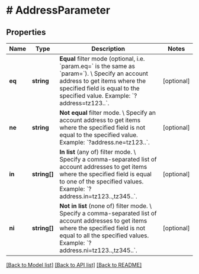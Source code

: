 # # AddressParameter

## Properties

Name | Type | Description | Notes
------------ | ------------- | ------------- | -------------
**eq** | **string** | **Equal** filter mode (optional, i.e. &#x60;param.eq&#x3D;&#x60; is the same as &#x60;param&#x3D;&#x60;). \\ Specify an account address to get items where the specified field is equal to the specified value.  Example: &#x60;?address&#x3D;tz123..&#x60;. | [optional]
**ne** | **string** | **Not equal** filter mode. \\ Specify an account address to get items where the specified field is not equal to the specified value.  Example: &#x60;?address.ne&#x3D;tz123..&#x60;. | [optional]
**in** | **string[]** | **In list** (any of) filter mode. \\ Specify a comma-separated list of account addresses to get items where the specified field is equal to one of the specified values.  Example: &#x60;?address.in&#x3D;tz123..,tz345..&#x60;. | [optional]
**ni** | **string[]** | **Not in list** (none of) filter mode. \\ Specify a comma-separated list of account addresses to get items where the specified field is not equal to all the specified values.  Example: &#x60;?address.ni&#x3D;tz123..,tz345..&#x60;. | [optional]

[[Back to Model list]](../../README.md#models) [[Back to API list]](../../README.md#endpoints) [[Back to README]](../../README.md)
